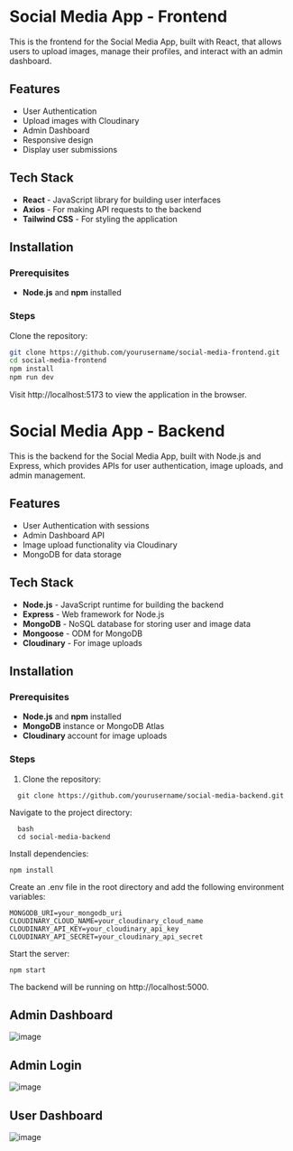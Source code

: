 # Social Media App - Frontend

This is the frontend for the Social Media App, built with React, that allows users to upload images, manage their profiles, and interact with an admin dashboard.

## Features

- User Authentication
- Upload images with Cloudinary
- Admin Dashboard
- Responsive design
- Display user submissions

## Tech Stack

- **React** - JavaScript library for building user interfaces
- **Axios** - For making API requests to the backend
- **Tailwind CSS** - For styling the application

## Installation

### Prerequisites

- **Node.js** and **npm** installed

### Steps

Clone the repository:

   ```bash
   git clone https://github.com/yourusername/social-media-frontend.git
   cd social-media-frontend
   npm install
   npm run dev
   ```
Visit http://localhost:5173 to view the application in the browser.




# Social Media App - Backend

This is the backend for the Social Media App, built with Node.js and Express, which provides APIs for user authentication, image uploads, and admin management.

## Features

- User Authentication with sessions
- Admin Dashboard API
- Image upload functionality via Cloudinary
- MongoDB for data storage

## Tech Stack

- **Node.js** - JavaScript runtime for building the backend
- **Express** - Web framework for Node.js
- **MongoDB** - NoSQL database for storing user and image data
- **Mongoose** - ODM for MongoDB
- **Cloudinary** - For image uploads

## Installation

### Prerequisites

- **Node.js** and **npm** installed
- **MongoDB** instance or MongoDB Atlas
- **Cloudinary** account for image uploads

### Steps

1. Clone the repository:
 ```
   git clone https://github.com/yourusername/social-media-backend.git
```
Navigate to the project directory:
```
  bash
  cd social-media-backend
```
Install dependencies:
```
npm install
```
Create an .env file in the root directory and add the following environment variables:
```
MONGODB_URI=your_mongodb_uri
CLOUDINARY_CLOUD_NAME=your_cloudinary_cloud_name
CLOUDINARY_API_KEY=your_cloudinary_api_key
CLOUDINARY_API_SECRET=your_cloudinary_api_secret
```
Start the server:
```
npm start
```
The backend will be running on http://localhost:5000.
## Admin Dashboard
![image](https://github.com/user-attachments/assets/2100d53b-2598-4006-85b2-3c6c78419c9f)

## Admin Login
![image](https://github.com/user-attachments/assets/8e054ced-e23d-45a3-8548-9f4d3dfd5be9)

## User Dashboard

![image](https://github.com/user-attachments/assets/bc13a3e2-a12d-47e4-b331-d1fe678ec5d5)
